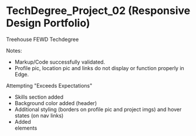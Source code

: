 # TechDegree_Project_02 (Responsive Design Portfolio)

Treehouse FEWD Techdegree

Notes:
* Markup/Code successfully validated.
* Profile pic, location pic and links do not display or function properly in Edge. 

Attempting "Exceeds Expectations"
* Skills section added
* Background color added (header)
* Additional styling (borders on profile pic and project imgs) and hover states (on nav links)
* Added <nav> elements
